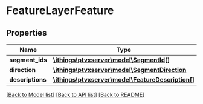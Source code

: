 # FeatureLayerFeature

## Properties
Name | Type | Description | Notes
------------ | ------------- | ------------- | -------------
**segment_ids** | [**\ithings\ptvxserver\model\SegmentId[]**](SegmentId.md) |  | [optional] 
**direction** | [**\ithings\ptvxserver\model\SegmentDirection**](SegmentDirection.md) |  | [optional] 
**descriptions** | [**\ithings\ptvxserver\model\FeatureDescription[]**](FeatureDescription.md) |  | [optional] 

[[Back to Model list]](../../README.md#documentation-for-models) [[Back to API list]](../../README.md#documentation-for-api-endpoints) [[Back to README]](../../README.md)

